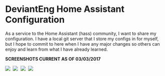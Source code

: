 # DeviantEng Home Assistant Configuration

As a service to the Home Assistant (hass) community, I want to share my configuration.  I have a local git server that I store my configs in for myself, but I hope to commit to here when I have any major changes so others can enjoy and learn from what I have already learned.

**SCREENSHOTS CURRENT AS OF 03/03/2017**  

<kbd>
  <img src="/screenshots/tab1-v3.png?raw=true">  
</kbd>

<kbd>
  <img src="/screenshots/tab2-v3.png?raw=true">  
</kbd>

<kbd>
  <img src="/screenshots/tab3-v3.png?raw=true">  
</kbd>

<kbd>
  <img src="/screenshots/tab4-v3.png?raw=true">  
</kbd>